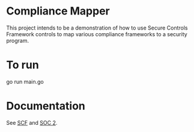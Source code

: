 # Compliance Mapper

This project intends to be a demonstration of how to use Secure Controls Framework controls to map various compliance frameworks to a security program.

# To run

go run main.go

# Documentation

See [SCF](scf/index.md) and [SOC 2](soc2/index.md).
